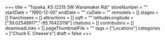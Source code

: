 +++
title = "Topeka, KS (2215 SW Wanamaker Rd)"
storeNumber = ""
startDate = "1990-12-00"
endDate = ""
cuDate = ""
remodels = []
stages = []
franchisees = []
attractions = []
sqft = ""
latitudeLongitude = ["39.02549917","-95.76423118"]
citations = []
contributors = []
downloadLinks = []
pageThumbnailFile = ""
tags = ["Locations"]
categories = ["Chuck E. Cheese's"]
draft = false
+++
